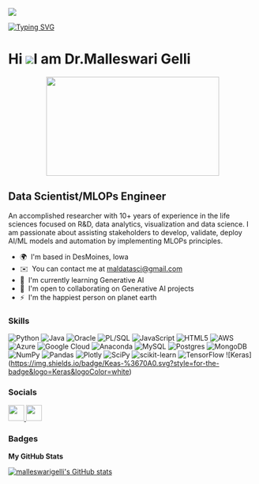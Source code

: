 ![](https://komarev.com/ghpvc/?username=malleswarigelli&label=PROFILE+VIEWS)

[![Typing SVG](https://readme-typing-svg.herokuapp.com?size=24&width=600&lines=Welcome+To+My+GitHub+Profile!+😀)](https://git.io/typing-svg)

Hi ![](https://user-images.githubusercontent.com/18350557/176309783-0785949b-9127-417c-8b55-ab5a4333674e.gif)I am Dr.Malleswari Gelli
========================================================================================================================================

<div align="center">
  
  <img src="https://media.giphy.com/media/dWesBcTLavkZuG35MI/giphy.gif" width="350" height="200"/>
</div>

Data Scientist/MLOPs Engineer
-----------------------------

An accomplished researcher with 10+ years of experience in the life sciences focused on R&D, data analytics, visualization and data science. I am passionate about assisting stakeholders to develop, validate, deploy AI/ML models and automation by implementing MLOPs principles.

* 🌍  I'm based in DesMoines, Iowa
* ✉️  You can contact me at [maldatasci@gmail.com](mailto:maldatasci@gmail.com)
* 🧠  I'm currently learning Generative AI
* 🤝  I'm open to collaborating on Generative AI projects
* ⚡  I'm the happiest person on planet earth

### Skills
![Python](https://img.shields.io/badge/python-3670A0?style=for-the-badge&logo=python&logoColor=ffdd90) ![Java](https://img.shields.io/badge/java-%23ED8B00.svg?style=for-the-badge&logo=java&logoColor=white) ![Oracle](https://img.shields.io/badge/oracle-%24ED6B00.svg?style=for-the-badge&logo=oracle&logoColor=white) ![PL/SQL](https://img.shields.io/badge/plsql-%23316192.svg?style=for-the-badge&logo=plsql&logoColor=white)  ![JavaScript](https://img.shields.io/badge/javascript-%23323330.svg?style=for-the-badge&logo=javascript&logoColor=%23F7DF1E) ![HTML5](https://img.shields.io/badge/html5-%23E34F26.svg?style=for-the-badge&logo=html5&logoColor=white) ![AWS](https://img.shields.io/badge/AWS-%23FF9900.svg?style=for-the-badge&logo=amazon-aws&logoColor=white) ![Azure](https://img.shields.io/badge/azure-%230072C6.svg?style=for-the-badge&logo=azure-devops&logoColor=white) ![Google Cloud](https://img.shields.io/badge/Google%20Cloud-%234285F4.svg?style=for-the-badge&logo=google-cloud&logoColor=white) ![Anaconda](https://img.shields.io/badge/Anaconda-%2344A833.svg?style=for-the-badge&logo=anaconda&logoColor=white) ![MySQL](https://img.shields.io/badge/mysql-%2300f.svg?style=for-the-badge&logo=mysql&logoColor=white) ![Postgres](https://img.shields.io/badge/postgres-%23316192.svg?style=for-the-badge&logo=postgresql&logoColor=white) ![MongoDB](https://img.shields.io/badge/MongoDB-%234ea94b.svg?style=for-the-badge&logo=mongodb&logoColor=white) ![NumPy](https://img.shields.io/badge/numpy-%23013243.svg?style=for-the-badge&logo=numpy&logoColor=white) ![Pandas](https://img.shields.io/badge/pandas-%23150458.svg?style=for-the-badge&logo=pandas&logoColor=white) ![Plotly](https://img.shields.io/badge/Plotly-%233F4F75.svg?style=for-the-badge&logo=plotly&logoColor=white) ![SciPy](https://img.shields.io/badge/SciPy-%230C55A5.svg?style=for-the-badge&logo=scipy&logoColor=%white) ![scikit-learn](https://img.shields.io/badge/scikit--learn-%23F7931E.svg?style=for-the-badge&logo=scikit-learn&logoColor=white) ![TensorFlow](https://img.shields.io/badge/TensorFlow-%23FF6F00.svg?style=for-the-badge&logo=TensorFlow&logoColor=white) ![Keras] (https://img.shields.io/badge/Keas-%3670A0.svg?style=for-the-badge&logo=Keras&logoColor=white)





### Socials

<p align="left"> <a href="https://www.github.com/malleswarigelli" target="_blank" rel="noreferrer"> <picture> <source media="(prefers-color-scheme: dark)" srcset="https://raw.githubusercontent.com/danielcranney/readme-generator/main/public/icons/socials/github-dark.svg" /> <source media="(prefers-color-scheme: light)" srcset="https://raw.githubusercontent.com/danielcranney/readme-generator/main/public/icons/socials/github.svg" /> <img src="https://raw.githubusercontent.com/danielcranney/readme-generator/main/public/icons/socials/github.svg" width="32" height="32" /> </picture> </a> <a href="https://www.linkedin.com/in/malleswari-gelli-7a5173144/" target="_blank" rel="noreferrer"> <picture> <source media="(prefers-color-scheme: dark)" srcset="https://raw.githubusercontent.com/danielcranney/readme-generator/main/public/icons/socials/linkedin-dark.svg" /> <source media="(prefers-color-scheme: light)" srcset="https://raw.githubusercontent.com/danielcranney/readme-generator/main/public/icons/socials/linkedin.svg" /> <img src="https://raw.githubusercontent.com/danielcranney/readme-generator/main/public/icons/socials/linkedin.svg" width="32" height="32" /> </picture> </a></p>

### Badges

<b>My GitHub Stats</b>

<a href="http://www.github.com/malleswarigelli"><img src="https://github-readme-stats.vercel.app/api?username=malleswarigelli&show_icons=true&hide=&count_private=true&title_color=0891b2&text_color=0f172a&icon_color=0891b2&bg_color=ffffff&hide_border=true&show_icons=true" alt="malleswarigelli's GitHub stats" /></a>
